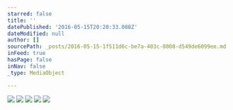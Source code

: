 ```yaml
---
starred: false
title: ''
datePublished: '2016-05-15T20:20:33.008Z'
dateModified: null
author: []
sourcePath: _posts/2016-05-15-1f511d6c-be7a-403c-8008-d549de6099ee.md
inFeed: true
hasPage: false
inNav: false
_type: MediaObject

---
```

![](https://the-grid-user-content.s3-us-west-2.amazonaws.com/ed84d1e4-1f9a-4ce2-b526-865efd3886f8.jpg)
![](https://the-grid-user-content.s3-us-west-2.amazonaws.com/2d6a235f-2906-48ad-94be-ce50c543c422.jpg)
![](https://the-grid-user-content.s3-us-west-2.amazonaws.com/a03fdbb7-7152-4e72-8de8-f04e28a6f84b.jpg)
![](https://the-grid-user-content.s3-us-west-2.amazonaws.com/d616b69f-fdba-4b76-a217-0adc7e3c345b.jpg)
![](https://the-grid-user-content.s3-us-west-2.amazonaws.com/a59926a2-23b3-4665-9ad8-5c0cf86fed5d.jpg)